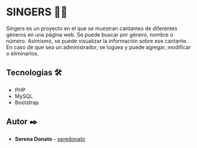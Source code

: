 # SINGERS 🎤🎼

Singers es un proyecto en el que se muestran cantantes de diferentes géneros en una página web.
Se puede buscar por género, nombre o número. Asimismo, se puede visualizar la información sobre ese cantante. 
En caso de que sea un administrador, se loguea y puede agregar, modificar o eliminarlos.

## Tecnologías 🛠️

* PHP
* MySQL
* Bootstrap

## Autor ✒️

* **Serena Donato** - [seredonato](https://github.com/seredonato)
